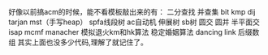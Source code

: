 好像以前搞acm的时候，能不看模板敲出来的有：
二分查找
并查集
bit
kmp
dij
tarjan
mst（手写heap）
spfa线段树
ac自动机
伸展树
sb树
圆交
圆并
半平面交
isap
mcmf
manacher
模拟退火km和hk算法
稳定婚姻算法
dancing link
后缀数组
其实上面也没多少代码,理解了就记住了。
